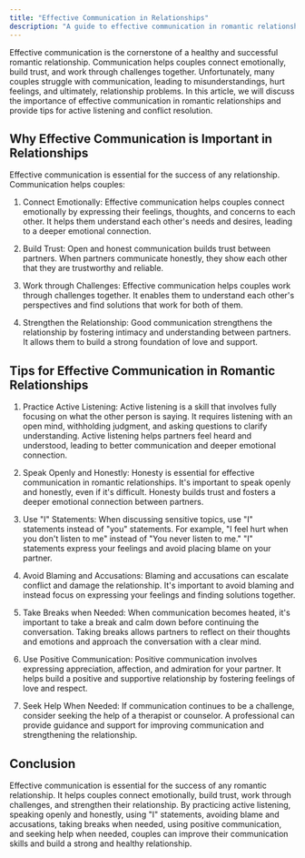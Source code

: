 ```yaml
---
title: "Effective Communication in Relationships"
description: "A guide to effective communication in romantic relationships, including tips for active listening and conflict resolution."
---
```

Effective communication is the cornerstone of a healthy and successful romantic relationship. Communication helps couples connect emotionally, build trust, and work through challenges together. Unfortunately, many couples struggle with communication, leading to misunderstandings, hurt feelings, and ultimately, relationship problems. In this article, we will discuss the importance of effective communication in romantic relationships and provide tips for active listening and conflict resolution.

## Why Effective Communication is Important in Relationships

Effective communication is essential for the success of any relationship. Communication helps couples:

1.  Connect Emotionally: Effective communication helps couples connect emotionally by expressing their feelings, thoughts, and concerns to each other. It helps them understand each other's needs and desires, leading to a deeper emotional connection.
    
2.  Build Trust: Open and honest communication builds trust between partners. When partners communicate honestly, they show each other that they are trustworthy and reliable.
    
3.  Work through Challenges: Effective communication helps couples work through challenges together. It enables them to understand each other's perspectives and find solutions that work for both of them.
    
4.  Strengthen the Relationship: Good communication strengthens the relationship by fostering intimacy and understanding between partners. It allows them to build a strong foundation of love and support.
    

## Tips for Effective Communication in Romantic Relationships

1.  Practice Active Listening: Active listening is a skill that involves fully focusing on what the other person is saying. It requires listening with an open mind, withholding judgment, and asking questions to clarify understanding. Active listening helps partners feel heard and understood, leading to better communication and deeper emotional connection.
    
2.  Speak Openly and Honestly: Honesty is essential for effective communication in romantic relationships. It's important to speak openly and honestly, even if it's difficult. Honesty builds trust and fosters a deeper emotional connection between partners.
    
3.  Use "I" Statements: When discussing sensitive topics, use "I" statements instead of "you" statements. For example, "I feel hurt when you don't listen to me" instead of "You never listen to me." "I" statements express your feelings and avoid placing blame on your partner.
    
4.  Avoid Blaming and Accusations: Blaming and accusations can escalate conflict and damage the relationship. It's important to avoid blaming and instead focus on expressing your feelings and finding solutions together.
    
5.  Take Breaks when Needed: When communication becomes heated, it's important to take a break and calm down before continuing the conversation. Taking breaks allows partners to reflect on their thoughts and emotions and approach the conversation with a clear mind.
    
6.  Use Positive Communication: Positive communication involves expressing appreciation, affection, and admiration for your partner. It helps build a positive and supportive relationship by fostering feelings of love and respect.
    
7.  Seek Help When Needed: If communication continues to be a challenge, consider seeking the help of a therapist or counselor. A professional can provide guidance and support for improving communication and strengthening the relationship.
    

## Conclusion

Effective communication is essential for the success of any romantic relationship. It helps couples connect emotionally, build trust, work through challenges, and strengthen their relationship. By practicing active listening, speaking openly and honestly, using "I" statements, avoiding blame and accusations, taking breaks when needed, using positive communication, and seeking help when needed, couples can improve their communication skills and build a strong and healthy relationship.
